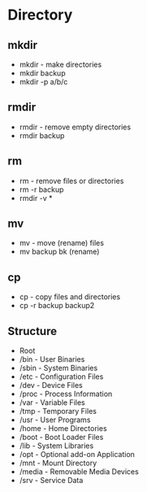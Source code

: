 # Directory

## mkdir

- mkdir - make directories
- mkdir backup
- mkdir -p a/b/c

## rmdir

- rmdir - remove empty directories
- rmdir backup

## rm

- rm - remove files or directories
- rm -r backup
- rmdir -v *

## mv

- mv - move (rename) files
- mv backup bk (rename)

## cp

- cp - copy files and directories
- cp -r backup backup2

## Structure

- Root
- /bin - User Binaries
- /sbin - System Binaries
- /etc - Configuration Files
- /dev - Device Files
- /proc - Process Information
- /var - Variable Files
- /tmp - Temporary Files
- /usr - User Programs
- /home - Home Directories
- /boot - Boot Loader Files
- /lib - System Libraries
- /opt - Optional add-on Application
- /mnt - Mount Directory
- /media - Removable Media Devices
- /srv - Service Data
